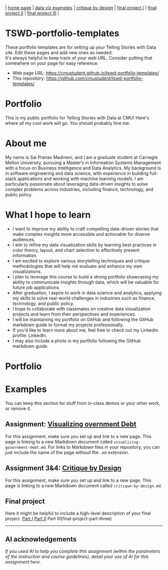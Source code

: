 | [home page](https://cmustudent.github.io/tswd-portfolio-templates/) | [data viz examples](dataviz-examples) | [critique by design](critique-by-design) | [final project I](final-project-part-one) | [final project II](final-project-part-two) | [final project III](final-project-part-three) |

# TSWD-portfolio-templates
These portfolio templates are for setting up your Telling Stories with Data site.  Edit these pages and add new ones as needed.   
It's always helpful to keep track of your web URL.  Consider putting that somewhere on your page for easy reference: 

- Web page URL: https://cmustudent.github.io/tswd-portfolio-templates/
- This repository: https://github.com/cmustudent/tswd-portfolio-templates/

# Portfolio
This is my public portfolio for Telling Stories with Data at CMU!  Here's where all my cool work will go.  You should probably hire me. 

# About me
My name is Sai Pranav Madineni, and I am a graduate student at Carnegie Mellon University, pursuing a Master’s in Information Systems Management with a focus on Business Intelligence and Data Analytics. My background is in software engineering and data science, with experience in building full-stack applications and working with machine learning models. I am particularly passionate about leveraging data-driven insights to solve complex problems across industries, including finance, technology, and public policy.

# What I hope to learn
- I want to improve my ability to craft compelling data-driven stories that make complex insights more accessible and actionable for diverse audiences.
- I aim to refine my data visualization skills by learning best practices in color theory, layout, and chart selection to effectively present information.
- I am excited to explore various storytelling techniques and critique methodologies that will help me evaluate and enhance my own visualizations.
- I plan to leverage this course to build a strong portfolio showcasing my ability to communicate insights through data, which will be valuable for future job applications.
- After graduation, I aspire to work in data science and analytics, applying my skills to solve real-world challenges in industries such as finance, technology, and public policy.
- I hope to collaborate with classmates on creative data visualization projects and learn from their perspectives and experiences.
- I will be maintaining my portfolio on GitHub and following the GitHub markdown guide to format my projects professionally.
- If you’d like to learn more about me, feel free to check out my LinkedIn profile: LinkedIn.
- I may also include a photo in my portfolio following the GitHub markdown guide.

# Portfolio

# Examples
You can keep this section for stuff from in-class demos or your other work, or remove it. 

## Assignment: [Visualizing overnment Debt](visualizing-government-debt)
For this assignment, make sure you set up and link to a new page.  This page is linking to a new Markdown document called `visualizing-government-debt.md`.  For links to Markdown files in your repository, you can just include the name of the page without the `.md` extension. 

## Assignment 3&4: [Critique by Design](critique-by-design)
For this assignment, make sure you set up and link to a new page.  This page is linking to a new Markdown document called `critique-by-design.md`.  

## Final project
Here it might be helpful to include a high-level description of your final project. 
[Part I](final-project-part-one)
[Part II](final-project-part-two)
Part III(final-project-part-three)

---

## AI acknowledgements
_If you used AI to help you complete this assignment (within the parameters of the instruction and course guidelines), detail your use of AI for this assignment here._

